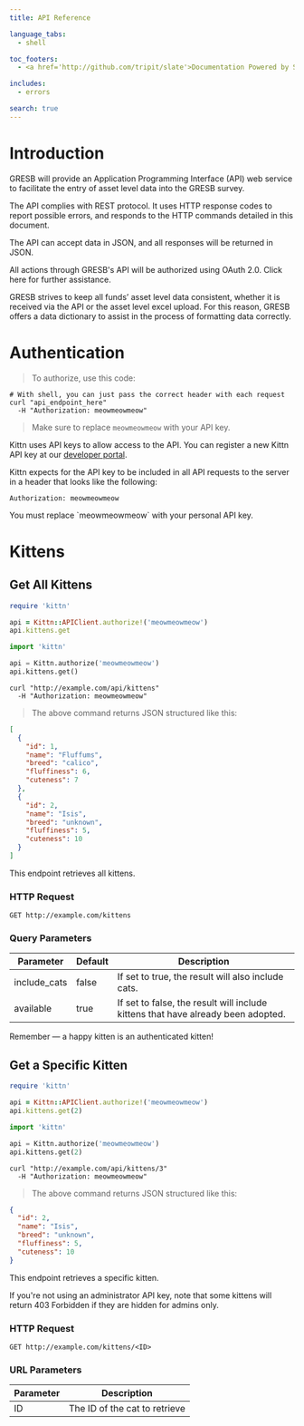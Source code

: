 ```yaml
---
title: API Reference

language_tabs:
  - shell

toc_footers:
  - <a href='http://github.com/tripit/slate'>Documentation Powered by Slate</a>

includes:
  - errors

search: true
---
```


# Introduction

GRESB will provide an Application Programming Interface (API) web service to facilitate the entry of asset level data into the GRESB survey.  

The API complies with REST protocol.  It uses HTTP response codes to report possible errors, and responds to the HTTP commands detailed in this document.  

The API can accept data in JSON, and all responses will be returned in JSON.  

All actions through GRESB's API will be authorized using OAuth 2.0.  Click here for further assistance.

GRESB strives to keep all funds’ asset level data consistent, whether it is received via the API or the asset level excel upload.  For this reason, GRESB offers a data dictionary to assist in the process of formatting data correctly.


# Authentication

> To authorize, use this code:


```shell
# With shell, you can just pass the correct header with each request
curl "api_endpoint_here"
  -H "Authorization: meowmeowmeow"
```

> Make sure to replace `meowmeowmeow` with your API key.

Kittn uses API keys to allow access to the API. You can register a new Kittn API key at our [developer portal](http://example.com/developers).

Kittn expects for the API key to be included in all API requests to the server in a header that looks like the following:

`Authorization: meowmeowmeow`

<aside class="notice">
You must replace `meowmeowmeow` with your personal API key.
</aside>

# Kittens

## Get All Kittens

```ruby
require 'kittn'

api = Kittn::APIClient.authorize!('meowmeowmeow')
api.kittens.get
```

```python
import 'kittn'

api = Kittn.authorize('meowmeowmeow')
api.kittens.get()
```

```shell
curl "http://example.com/api/kittens"
  -H "Authorization: meowmeowmeow"
```

> The above command returns JSON structured like this:

```json
[
  {
    "id": 1,
    "name": "Fluffums",
    "breed": "calico",
    "fluffiness": 6,
    "cuteness": 7
  },
  {
    "id": 2,
    "name": "Isis",
    "breed": "unknown",
    "fluffiness": 5,
    "cuteness": 10
  }
]
```

This endpoint retrieves all kittens.

### HTTP Request

`GET http://example.com/kittens`

### Query Parameters

Parameter | Default | Description
--------- | ------- | -----------
include_cats | false | If set to true, the result will also include cats.
available | true | If set to false, the result will include kittens that have already been adopted.

<aside class="success">
Remember — a happy kitten is an authenticated kitten!
</aside>

## Get a Specific Kitten

```ruby
require 'kittn'

api = Kittn::APIClient.authorize!('meowmeowmeow')
api.kittens.get(2)
```

```python
import 'kittn'

api = Kittn.authorize('meowmeowmeow')
api.kittens.get(2)
```

```shell
curl "http://example.com/api/kittens/3"
  -H "Authorization: meowmeowmeow"
```

> The above command returns JSON structured like this:

```json
{
  "id": 2,
  "name": "Isis",
  "breed": "unknown",
  "fluffiness": 5,
  "cuteness": 10
}
```

This endpoint retrieves a specific kitten.

<aside class="warning">If you're not using an administrator API key, note that some kittens will return 403 Forbidden if they are hidden for admins only.</aside>

### HTTP Request

`GET http://example.com/kittens/<ID>`

### URL Parameters

Parameter | Description
--------- | -----------
ID | The ID of the cat to retrieve

